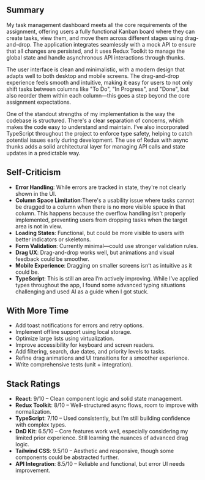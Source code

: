 
## Summary

My task management dashboard meets all the core requirements of the assignment, offering users a fully functional Kanban board where they can create tasks, view them, and move them across different stages using drag-and-drop. The application integrates seamlessly with a mock API to ensure that all changes are persisted, and it uses Redux Toolkit to manage the global state and handle asynchronous API interactions through thunks.

The user interface is clean and minimalistic, with a modern design that adapts well to both desktop and mobile screens. The drag-and-drop experience feels smooth and intuitive, making it easy for users to not only shift tasks between columns like "To Do", "In Progress", and "Done", but also reorder them within each column—this goes a step beyond the core assignment expectations.

One of the standout strengths of my implementation is the way the codebase is structured. There's a clear separation of concerns, which makes the code easy to understand and maintain. I’ve also incorporated TypeScript throughout the project to enforce type safety, helping to catch potential issues early during development. The use of Redux with async thunks adds a solid architectural layer for managing API calls and state updates in a predictable way.

## Self-Criticism

- **Error Handling**: While errors are tracked in state, they're not clearly shown in the UI.
- **Column Space Limitation**:There's a usability issue where tasks cannot be dragged to a column when there is no more visible space in that column. This happens because the overflow handling isn't properly implemented, preventing users from dropping tasks when the target area is not in view.
- **Loading States**: Functional, but could be more visible to users with better indicators or skeletons.
- **Form Validation**: Currently minimal—could use stronger validation rules.
- **Drag UX**: Drag-and-drop works well, but animations and visual feedback could be smoother.
- **Mobile Experience**: Dragging on smaller screens isn’t as intuitive as it could be.
- **TypeScript**: This is still an area I’m actively improving. While I’ve applied types throughout the app, I found some advanced typing situations challenging and used AI as a guide when I got stuck.

## With More Time

- Add toast notifications for errors and retry options.
- Implement offline support using local storage.
- Optimize large lists using virtualization.
- Improve accessibility for keyboard and screen readers.
- Add filtering, search, due dates, and priority levels to tasks.
- Refine drag animations and UI transitions for a smoother experience.
- Write comprehensive tests (unit + integration).

## Stack Ratings

- **React**: 9/10 – Clean component logic and solid state management.
- **Redux Toolkit**: 8/10 – Well-structured async flows, room to improve with normalization.
- **TypeScript**: 7/10 – Used consistently, but I’m still building confidence with complex types.
- **DnD Kit**: 6.5/10 – Core features work well, especially considering my limited prior experience. Still learning the nuances of advanced drag logic.
- **Tailwind CSS**: 9.5/10 – Aesthetic and responsive, though some components could be abstracted further.
- **API Integration**: 8.5/10 – Reliable and functional, but error UI needs improvement.

